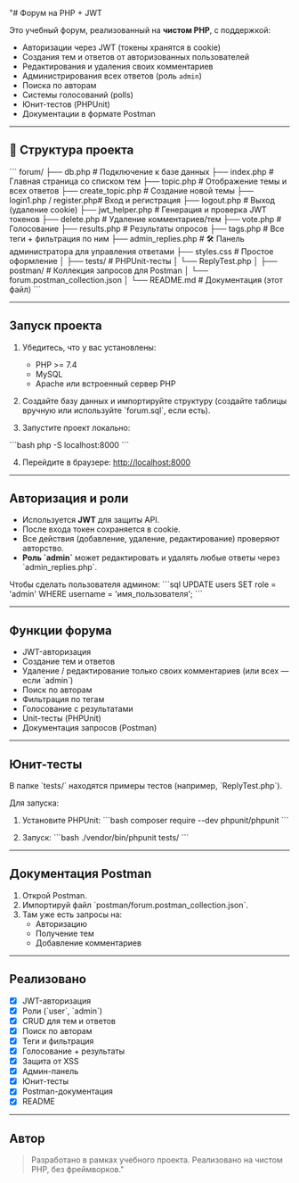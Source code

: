 
"#  Форум на PHP + JWT

Это учебный форум, реализованный на **чистом PHP**, с поддержкой:

- Авторизации через JWT (токены хранятся в cookie)
- Создания тем и ответов от авторизованных пользователей
- Редактирования и удаления своих комментариев
- Администрирования всех ответов (роль `admin`)
- Поиска по авторам
- Системы голосований (polls)
- Юнит-тестов (PHPUnit)
- Документации в формате Postman

---

## 📂 Структура проекта

\`\`\`
forum/
├── db.php                   # Подключение к базе данных
├── index.php                # Главная страница со списком тем
├── topic.php                # Отображение темы и всех ответов
├── create_topic.php         # Создание новой темы
├── login1.php / register.php# Вход и регистрация
├── logout.php               # Выход (удаление cookie)
├── jwt_helper.php           # Генерация и проверка JWT токенов
├── delete.php               # Удаление комментариев/тем
├── vote.php                 # Голосование
├── results.php              # Результаты опросов
├── tags.php                 # Все теги + фильтрация по ним
├── admin_replies.php        # 🛠 Панель администратора для управления ответами
├── styles.css               # Простое оформление
│
├── tests/                   # PHPUnit-тесты
│   └── ReplyTest.php
│
├── postman/                 # Коллекция запросов для Postman
│   └── forum.postman_collection.json
│
└── README.md                # Документация (этот файл)
\`\`\`

---

##  Запуск проекта

1. Убедитесь, что у вас установлены:
   - PHP >= 7.4
   - MySQL
   - Apache или встроенный сервер PHP

2. Создайте базу данных и импортируйте структуру (создайте таблицы вручную или используйте \`forum.sql\`, если есть).

3. Запустите проект локально:

\`\`\`bash
php -S localhost:8000
\`\`\`

4. Перейдите в браузере: [http://localhost:8000](http://localhost:8000)

---

##  Авторизация и роли

- Используется **JWT** для защиты API.
- После входа токен сохраняется в cookie.
- Все действия (добавление, удаление, редактирование) проверяют авторство.
-  **Роль \`admin\`** может редактировать и удалять любые ответы через \`admin_replies.php\`.

Чтобы сделать пользователя админом:
\`\`\`sql
UPDATE users SET role = 'admin' WHERE username = 'имя_пользователя';
\`\`\`

---

##  Функции форума

-  JWT-авторизация
-  Создание тем и ответов
-  Удаление / редактирование только своих комментариев (или всех — если \`admin\`)
-  Поиск по авторам
-  Фильтрация по тегам
-  Голосование с результатами
-  Unit-тесты (PHPUnit)
-  Документация запросов (Postman)

---

##  Юнит-тесты

В папке \`tests/\` находятся примеры тестов (например, \`ReplyTest.php\`).

Для запуска:

1. Установите PHPUnit:
\`\`\`bash
composer require --dev phpunit/phpunit
\`\`\`

2. Запуск:
\`\`\`bash
./vendor/bin/phpunit tests/
\`\`\`

---

##  Документация Postman

1. Открой Postman.
2. Импортируй файл \`postman/forum.postman_collection.json\`.
3. Там уже есть запросы на:
   - Авторизацию
   - Получение тем
   - Добавление комментариев

---

##  Реализовано

- [x] JWT-авторизация
- [x] Роли (\`user\`, \`admin\`)
- [x] CRUD для тем и ответов
- [x] Поиск по авторам
- [x] Теги и фильтрация
- [x] Голосование + результаты
- [x] Защита от XSS
- [x] Админ-панель
- [x] Юнит-тесты
- [x] Postman-документация
- [x] README

---

##  Автор

> Разработано в рамках учебного проекта.
> Реализовано на чистом PHP, без фреймворков."